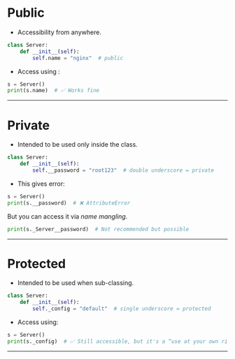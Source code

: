 # Public 
- Accessibility from anywhere.
``` python
class Server:
    def __init__(self):
        self.name = "nginx"  # public
```

- Access using :
``` python
s = Server()
print(s.name)  # ✅ Works fine
```

---
# Private
- Intended to be used only inside the class.
``` python
class Server:
    def __init__(self):
        self.__password = "root123"  # double underscore = private
```

- This gives error:
``` python
s = Server()
print(s.__password)  # ❌ AttributeError
```

But you can access it via _name mangling_.
``` python
print(s._Server__password)  # Not recommended but possible
```

---
# Protected
- Intended to be used when sub-classing.
``` python
class Server:
    def __init__(self):
        self._config = "default"  # single underscore = protected
```

- Access using:
``` python
s = Server()
print(s._config)  # ✅ Still accessible, but it's a “use at your own risk” situation
```

---






